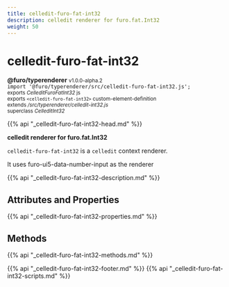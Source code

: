 ```yaml
---
title: celledit-furo-fat-int32
description: celledit renderer for furo.fat.Int32
weight: 50
---
```


# celledit-furo-fat-int32
**@furo/typerenderer** <small>v1.0.0-alpha.2</small>
<br>`import '@furo/typerenderer/src/celledit-furo-fat-int32.js';`<small>
<br>exports *CelleditFuroFatInt32* js
<br>exports `<celledit-furo-fat-int32>` custom-element-definition
<br>extends */src/typerenderer/celledit-int32.js*
<br>superclass *CelleditInt32*</small>

{{% api "_celledit-furo-fat-int32-head.md" %}}

**celledit renderer for furo.fat.Int32**

`celledit-furo-fat-int32` is a `celledit` context renderer.

It uses furo-ui5-data-number-input as the renderer

{{% api "_celledit-furo-fat-int32-description.md" %}}


## Attributes and Properties
{{% api "_celledit-furo-fat-int32-properties.md" %}}



## Methods
{{% api "_celledit-furo-fat-int32-methods.md" %}}





{{% api "_celledit-furo-fat-int32-footer.md" %}}
{{% api "_celledit-furo-fat-int32-scripts.md" %}}
